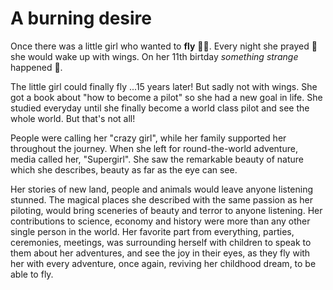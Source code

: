 # A burning desire

Once there was a little girl who wanted to **fly** :fairy_woman:. Every night she prayed :pray: she would wake up with wings. On her 11th birtday *something strange* happened :eyes:.

The little girl could finally fly ...15 years later! But sadly not with wings. She got a book about "how to become a pilot" so she had a new goal in life. She studied everyday until she finally become a world class pilot and see the whole world. But that's not all!

People were calling her "crazy girl", while her family supported her throughout the journey. When she left for round-the-world adventure, media called her, "Supergirl". She saw the remarkable beauty of nature which she describes, beauty as far as the eye can see.

Her stories of new land, people and animals would leave anyone listening stunned. The magical places she described with the same passion as her piloting, would bring sceneries of beauty and terror to anyone listening. Her contributions to science, economy and history were more than any other single person in the world. Her favorite part from everything, parties, ceremonies, meetings, was surrounding herself with children to speak to them about her adventures, and see the joy in their eyes, as they fly with her with every adventure, once again, reviving her childhood dream, to be able to fly.
